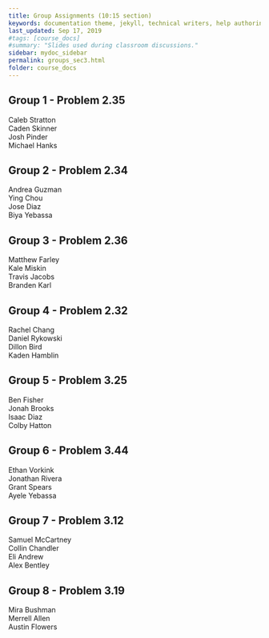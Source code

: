 ```yaml
---
title: Group Assignments (10:15 section)
keywords: documentation theme, jekyll, technical writers, help authoring tools, hat replacements
last_updated: Sep 17, 2019
#tags: [course_docs]
#summary: "Slides used during classroom discussions."
sidebar: mydoc_sidebar
permalink: groups_sec3.html
folder: course_docs
---
```



## Group 1 - Problem 2.35    

Caleb Stratton  
Caden Skinner  
Josh Pinder  
Michael Hanks  


## Group 2 - Problem 2.34    

Andrea Guzman  
Ying Chou  
Jose Diaz  
Biya Yebassa


## Group 3 - Problem 2.36  

Matthew Farley  
Kale Miskin  
Travis Jacobs  
Branden Karl  


## Group 4 - Problem 2.32    

Rachel Chang  
Daniel Rykowski  
Dillon Bird  
Kaden Hamblin
  


## Group 5 - Problem 3.25      

Ben Fisher  
Jonah Brooks  
Isaac Diaz  
Colby Hatton  


## Group 6 - Problem 3.44    

Ethan Vorkink  
Jonathan Rivera  
Grant Spears  
Ayele Yebassa  


## Group 7 - Problem 3.12  

Samuel McCartney  
Collin Chandler  
Eli Andrew  
Alex Bentley


## Group 8 -  Problem 3.19    

Mira Bushman  
Merrell Allen  
Austin Flowers  

